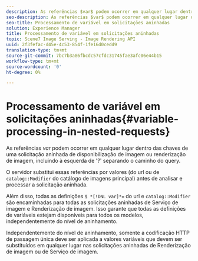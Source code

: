 ```yaml
---
description: As referências $var$ podem ocorrer em qualquer lugar dentro das chaves de uma solicitação aninhada de disponibilização de imagem ou renderização de imagem, incluindo à esquerda de '?' separando o caminho do query.
seo-description: As referências $var$ podem ocorrer em qualquer lugar dentro das chaves de uma solicitação aninhada de disponibilização de imagem ou renderização de imagem, incluindo à esquerda de '?' separando o caminho do query.
seo-title: Processamento de variável em solicitações aninhadas
solution: Experience Manager
title: Processamento de variável em solicitações aninhadas
topic: Scene7 Image Serving - Image Rendering API
uuid: 2f3fefac-d45e-4c53-854f-1fe16d0cedd9
translation-type: tm+mt
source-git-commit: 7bc7b3a86fbcdc57cfdc31745fae3afc06e44b15
workflow-type: tm+mt
source-wordcount: '0'
ht-degree: 0%

---
```



# Processamento de variável em solicitações aninhadas{#variable-processing-in-nested-requests}

As referências $var$ podem ocorrer em qualquer lugar dentro das chaves de uma solicitação aninhada de disponibilização de imagem ou renderização de imagem, incluindo à esquerda de &#39;?&#39; separando o caminho do query.

O servidor substitui essas referências por valores (do url ou de `catalog::Modifier` do catálogo de imagens principal) antes de analisar e processar a solicitação aninhada.

Além disso, todas as definições `$ *[!DNL var]*=` do url e `catalog::Modifier` são encaminhadas para todas as solicitações aninhadas de Serviço de imagem e Renderização de imagem. Isso garante que todas as definições de variáveis estejam disponíveis para todos os modelos, independentemente do nível de aninhamento.

Independentemente do nível de aninhamento, somente a codificação HTTP de passagem única deve ser aplicada a valores variáveis que devem ser substituídos em qualquer lugar nas solicitações aninhadas de Renderização de imagem ou de Serviço de imagem.
